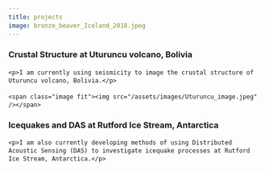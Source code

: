 ```yaml
---
title: projects
image: bronze_beaver_Iceland_2018.jpeg
---
```


<section>
	<h3 class="major">Crustal Structure at Uturuncu volcano, Bolivia</h3>

    <p>I am currently using seismicity to image the crustal structure of Uturuncu volcano, Bolivia.</p>

    <span class="image fit"><img src="/assets/images/Uturuncu_image.jpeg" /></span>


<section>
	<h3 class="major">Icequakes and DAS at Rutford Ice Stream, Antarctica</h3>

    <p>I am also currently developing methods of using Distributed Acoustic Sensing (DAS) to investigate icequake processes at Rutford Ice Stream, Antarctica.</p>

